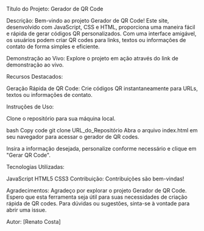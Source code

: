 Título do Projeto: Gerador de QR Code

Descrição:
Bem-vindo ao projeto Gerador de QR Code! Este site, desenvolvido com JavaScript, CSS e HTML, proporciona uma maneira fácil e rápida de gerar códigos QR personalizados. Com uma interface amigável, os usuários podem criar QR codes para links, textos ou informações de contato de forma simples e eficiente.

Demonstração ao Vivo:
Explore o projeto em ação através do link de demonstração ao vivo.

Recursos Destacados:

Geração Rápida de QR Code: Crie códigos QR instantaneamente para URLs, textos ou informações de contato.

Instruções de Uso:

Clone o repositório para sua máquina local.

bash
Copy code
git clone URL_do_Repositório
Abra o arquivo index.html em seu navegador para acessar o gerador de QR codes.

Insira a informação desejada, personalize conforme necessário e clique em "Gerar QR Code".

Tecnologias Utilizadas:

JavaScript
HTML5
CSS3
Contribuição:
Contribuições são bem-vindas!

Agradecimentos:
Agradeço por explorar o projeto Gerador de QR Code. Espero que esta ferramenta seja útil para suas necessidades de criação rápida de QR codes. Para dúvidas ou sugestões, sinta-se à vontade para abrir uma issue.

Autor:
[Renato Costa]
